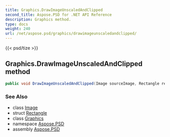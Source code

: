 ```yaml
---
title: Graphics.DrawImageUnscaledAndClipped
second_title: Aspose.PSD for .NET API Reference
description: Graphics method. 
type: docs
weight: 240
url: /net/aspose.psd/graphics/drawimageunscaledandclipped/
---
```

{{< psd/tize >}}
## Graphics.DrawImageUnscaledAndClipped method

```csharp
public void DrawImageUnscaledAndClipped(Image sourceImage, Rectangle rect)
```

### See Also

* class [Image](../../image/)
* struct [Rectangle](../../rectangle/)
* class [Graphics](../)
* namespace [Aspose.PSD](../../graphics/)
* assembly [Aspose.PSD](../../../)


